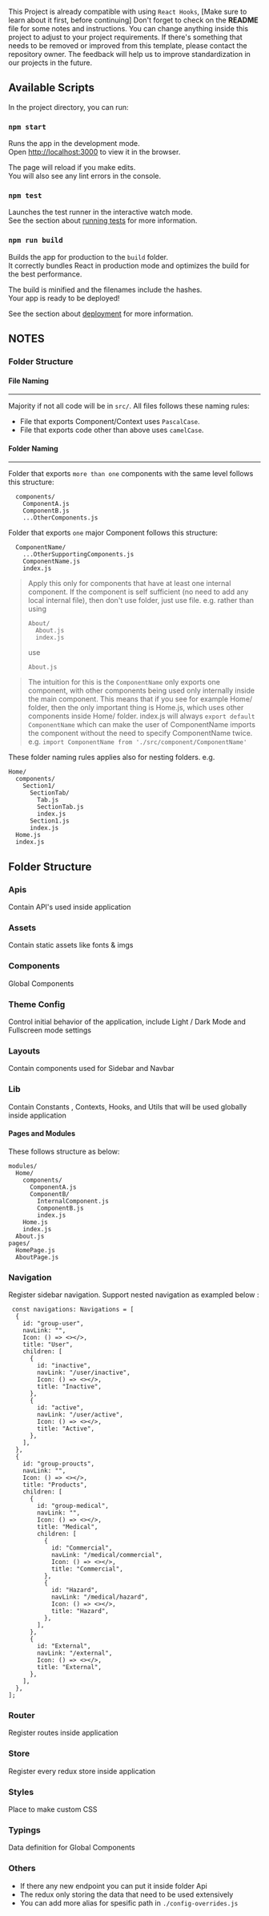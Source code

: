 This Project is already compatible with using `React Hooks`, [Make sure to learn about it first, before continuing]
Don't forget to check on the <b>README</b> file for some notes and instructions.
You can change anything inside this project to adjust to your project requirements.
If there's something that needs to be removed or improved from this template, please contact the repository owner.
The feedback will help us to improve standardization in our projects in the future.

## Available Scripts

In the project directory, you can run:

### `npm start`

Runs the app in the development mode.\
Open [http://localhost:3000](http://localhost:3000) to view it in the browser.

The page will reload if you make edits.\
You will also see any lint errors in the console.

### `npm test`

Launches the test runner in the interactive watch mode.\
See the section about [running tests](https://facebook.github.io/create-react-app/docs/running-tests) for more information.

### `npm run build`

Builds the app for production to the `build` folder.\
It correctly bundles React in production mode and optimizes the build for the best performance.

The build is minified and the filenames include the hashes.\
Your app is ready to be deployed!

See the section about [deployment](https://facebook.github.io/create-react-app/docs/deployment) for more information.

## NOTES

### Folder Structure

#### File Naming

---

Majority if not all code will be in `src/`.
All files follows these naming rules:

- File that exports Component/Context uses `PascalCase`.
- File that exports code other than above uses `camelCase`.

#### Folder Naming

---

Folder that exports `more than one` components with the same level follows this structure:

```
  components/
    ComponentA.js
    ComponentB.js
    ...OtherComponents.js
```

Folder that exports `one` major Component follows this structure:

```
  ComponentName/
    ...OtherSupportingComponents.js
    ComponentName.js
    index.js
```

> Apply this only for components that have at least one internal component. If the component is self sufficient (no need to add any local internal file), then don't use folder, just use file.
> e.g. rather than using
>
> ```
> About/
>   About.js
>   index.js
> ```
>
> use
>
> ```
> About.js
> ```

> The intuition for this is the `ComponentName` only exports one component, with other components being used only internally inside the main component.
> This means that if you see for example Home/ folder, then the only important thing is Home.js, which uses other components inside Home/ folder.
> index.js will always `export default ComponentName` which can make the user of ComponentName imports the component without the need to specify ComponentName twice.
> e.g. `import ComponentName from './src/component/ComponentName'`

These folder naming rules applies also for nesting folders.
e.g.

```
Home/
  components/
    Section1/
      SectionTab/
        Tab.js
        SectionTab.js
        index.js
      Section1.js
      index.js
  Home.js
  index.js
```

## Folder Structure

### Apis

Contain API's used inside application

### Assets

Contain static assets like fonts & imgs

### Components

Global Components

### Theme Config

Control initial behavior of the application, include Light / Dark Mode and Fullscreen mode settings

### Layouts

Contain components used for Sidebar and Navbar

### Lib

Contain Constants , Contexts, Hooks, and Utils that will be used globally inside application

#### Pages and Modules

These follows structure as below:

```
modules/
  Home/
    components/
      ComponentA.js
      ComponentB/
        InternalComponent.js
        ComponentB.js
        index.js
    Home.js
    index.js
  About.js
pages/
  HomePage.js
  AboutPage.js
```

### Navigation

Register sidebar navigation. Support nested navigation as exampled below :

```
 const navigations: Navigations = [
  {
    id: "group-user",
    navLink: "",
    Icon: () => <></>,
    title: "User",
    children: [
      {
        id: "inactive",
        navLink: "/user/inactive",
        Icon: () => <></>,
        title: "Inactive",
      },
      {
        id: "active",
        navLink: "/user/active",
        Icon: () => <></>,
        title: "Active",
      },
    ],
  },
  {
    id: "group-proucts",
    navLink: "",
    Icon: () => <></>,
    title: "Products",
    children: [
      {
        id: "group-medical",
        navLink: "",
        Icon: () => <></>,
        title: "Medical",
        children: [
          {
            id: "Commercial",
            navLink: "/medical/commercial",
            Icon: () => <></>,
            title: "Commercial",
          },
          {
            id: "Hazard",
            navLink: "/medical/hazard",
            Icon: () => <></>,
            title: "Hazard",
          },
        ],
      },
      {
        id: "External",
        navLink: "/external",
        Icon: () => <></>,
        title: "External",
      },
    ],
  },
];
```

### Router

Register routes inside application

### Store

Register every redux store inside application

### Styles

Place to make custom CSS

### Typings

Data definition for Global Components

### Others

- If there any new endpoint you can put it inside folder Api
- The redux only storing the data that need to be used extensively
- You can add more alias for spesific path in `./config-overrides.js`
